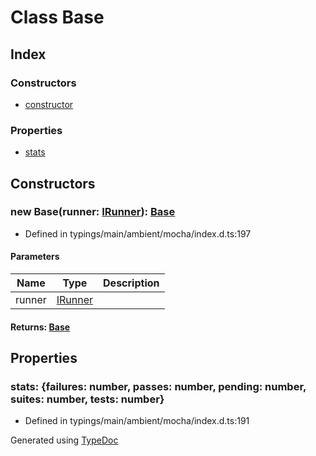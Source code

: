 # Class Base


## Index

### Constructors
* [constructor](_typings_main_ambient_mocha_index_d_.mocha.reporters.base.md#constructor)

### Properties
* [stats](_typings_main_ambient_mocha_index_d_.mocha.reporters.base.md#stats)

## Constructors

### new Base(runner: [IRunner](../interfaces/_typings_main_ambient_mocha_index_d_.mocha.irunner.md)): [Base](_typings_main_ambient_mocha_index_d_.mocha.reporters.base.md)
  
* Defined in typings/main/ambient/mocha/index.d.ts:197


#### Parameters

| Name | Type | Description |
| ---- | ---- | ---- |
| runner | [IRunner](../interfaces/_typings_main_ambient_mocha_index_d_.mocha.irunner.md)|  |

#### Returns: [Base](_typings_main_ambient_mocha_index_d_.mocha.reporters.base.md)

## Properties

### stats: \{failures: number, passes: number, pending: number, suites: number, tests: number\}

* Defined in typings/main/ambient/mocha/index.d.ts:191



Generated using [TypeDoc](http://typedoc.io)
